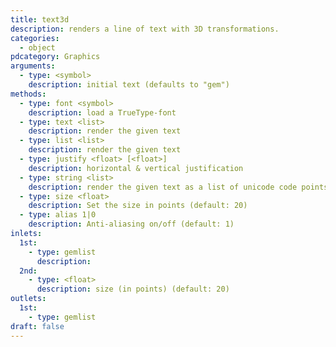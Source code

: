 ```yaml
---
title: text3d
description: renders a line of text with 3D transformations.
categories:
  - object
pdcategory: Graphics
arguments:
  - type: <symbol>
    description: initial text (defaults to "gem")
methods:
  - type: font <symbol>
    description: load a TrueType-font
  - type: text <list>
    description: render the given text
  - type: list <list>
    description: render the given text
  - type: justify <float> [<float>]
    description: horizontal & vertical justification
  - type: string <list>
    description: render the given text as a list of unicode code points (similar to ASCII)
  - type: size <float>
    description: Set the size in points (default: 20)
  - type: alias 1|0
    description: Anti-aliasing on/off (default: 1)
inlets:
  1st:
    - type: gemlist
      description:
  2nd:
    - type: <float>
      description: size (in points) (default: 20)
outlets:
  1st:
    - type: gemlist
draft: false
---
```

